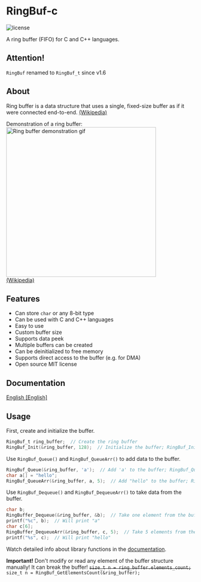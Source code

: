 # RingBuf-c

![license](https://img.shields.io/github/license/t1m013y/RingBuf-c)

A ring buffer (FIFO) for C and C++ languages.

## Attention!

`RingBuf` renamed to `RingBuf_t` since v1.6

## About
Ring buffer is a data structure that uses a single, fixed-size buffer as if it were connected end-to-end. [\(Wikipedia\)](https://en.wikipedia.org/wiki/Circular_buffer)

Demonstration of a ring buffer:  
<img src="https://upload.wikimedia.org/wikipedia/commons/f/fd/Circular_Buffer_Animation.gif" alt="Ring buffer demonstration gif" width=400></img>  
[\(Wikipedia\)](https://en.wikipedia.org/wiki/Circular_buffer)

## Features
* Can store `char` or any 8-bit type
* Can be used with C and C++ languages
* Easy to use
* Custom buffer size
* Supports data peek
* Multiple buffers can be created
* Can be deinitialized to free memory
* Supports direct access to the buffer (e.g. for DMA)
* Open source MIT license

## Documentation
[English \[English\]](DOCS.md)

## Usage
First, create and initialize the buffer.
```c
RingBuf_t ring_buffer;  // Create the ring buffer
RingBuf_Init(&ring_buffer, 128);  // Initialize the buffer; RingBuf_Init(pointer to buffer, buffer size)
```

Use `RingBuf_Queue()` and `RingBuf_QueueArr()` to add data to the buffer.
```c
RingBuf_Queue(&ring_buffer, 'a');  // Add 'a' to the buffer; RingBuf_Queue(pointer to buffer, data)
char a[] = "hello";
RingBuf_QueueArr(&ring_buffer, a, 5);  // Add "hello" to the buffer; RingBuf_QueueArr(pointer to buffer, pointer to data array, data size)
```

Use `RingBuf_Dequeue()` and `RingBuf_DequeueArr()` to take data from the buffer.
```c
char b;
RingBuffer_Dequeue(&ring_buffer, &b);  // Take one element from the buffer and save to b; RingBuffer_Dequeue(pointer to buffer, pointer to variable to save)
printf("%c", b);  // Will print "a"
char c[6];
RingBuffer_DequeueArr(&ring_buffer, c, 5);  // Take 5 elements from the buffer and save to c; RingBuffer_DequeueArr(pointer to buffer, pointer to array to save, data size)
printf("%s", c);  // Will print "hello"
```

Watch detailed info about library functions in the [documentation](#Documentation).

**Important!** Don't modify or read any element of the buffer structure manually! It can break the buffer! ~~`size_t n = ring_buffer.elements_count;`~~ `size_t n = RingBuf_GetElementsCount(&ring_buffer);`
